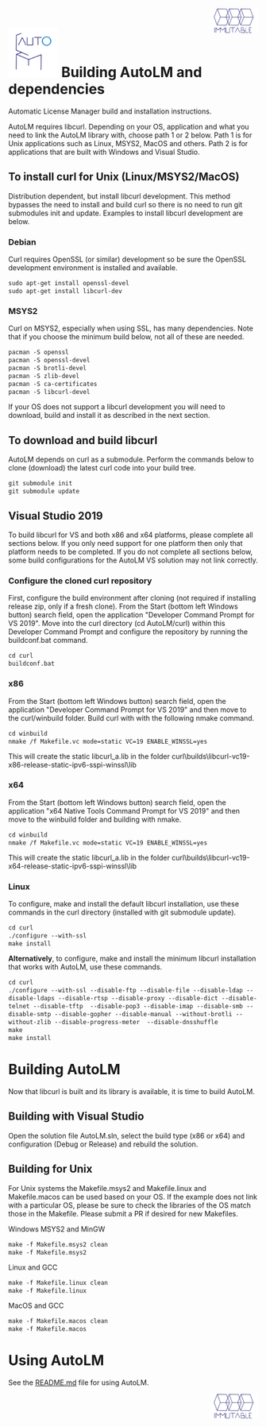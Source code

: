 
<img src="./images/Immutable_BlueOnWhite_Logo.png" align="right" width="100" height="50"/>

# <img src="./images/AutoLm.png" alt="autolm" width="100" height="100"/> Building AutoLM and dependencies

Automatic License Manager build and installation instructions.

AutoLM requires libcurl. Depending on your OS, application
and what you need to link the AutoLM library with, choose
path 1 or 2 below. Path 1 is for Unix applications such as
Linux, MSYS2, MacOS and others. Path 2 is for applications
that are built with Windows and Visual Studio.

## To install curl for Unix (Linux/MSYS2/MacOS)

Distribution dependent, but install libcurl development.
This method bypasses the need to install and build
curl so there is no need to run git submodules init and update.
Examples to install libcurl development are below.

### Debian

Curl requires OpenSSL (or similar) development so be sure the OpenSSL
development environment is installed and available.

```
sudo apt-get install openssl-devel
sudo apt-get install libcurl-dev
```

### MSYS2

Curl on MSYS2, especially when using SSL, has many dependencies. Note
that if you choose the minimum build below, not all of these are needed.

```
pacman -S openssl
pacman -S openssl-devel
pacman -S brotli-devel
pacman -S zlib-devel
pacman -S ca-certificates
pacman -S libcurl-devel
```

If your OS does not support a libcurl development you will need to
download, build and install it as described in the next section.

## To download and build libcurl

AutoLM depends on curl as a submodule. Perform the commands below
to clone (download) the latest curl code into your build tree.

```
git submodule init
git submodule update
```


## Visual Studio 2019

To build libcurl for VS and both x86 and x64 platforms, please
complete all sections below. If you only need support for
one platform then only that platform needs to be completed.
If you do not complete all sections below, some build
configurations for the AutoLM VS solution may not link
correctly.

### Configure the cloned curl repository

First, configure the build environment after cloning (not
required if installing release zip, only if a fresh clone).
From the Start (bottom left Windows button) search field,
open the application "Developer Command Prompt for VS 2019".
Move into the curl directory (cd AutoLM/curl)
within this Developer Command Prompt and configure the
repository by running the buildconf.bat command.

```
cd curl
buildconf.bat
```

### x86

From the Start (bottom left Windows button) search field,
open the application "Developer Command Prompt for VS 2019"
and then move to the curl/winbuild folder. Build curl with
with the following nmake command.

```
cd winbuild
nmake /f Makefile.vc mode=static VC=19 ENABLE_WINSSL=yes
```

This will create the static libcurl_a.lib in the folder
curl\builds\libcurl-vc19-x86-release-static-ipv6-sspi-winssl\lib

### x64

From the Start (bottom left Windows button) search field,
open the application "x64 Native Tools Command Prompt for VS 2019"
and then move to the winbuild folder and building with nmake.

```
cd winbuild
nmake /f Makefile.vc mode=static VC=19 ENABLE_WINSSL=yes
```

This will create the static libcurl_a.lib in the folder
curl\builds\libcurl-vc19-x64-release-static-ipv6-sspi-winssl\lib

### Linux

To configure, make and install the default libcurl installation,
use these commands in the curl directory (installed with
git submodule update).


```
cd curl
./configure --with-ssl
make install
```

<b>Alternatively</b>, to configure, make and install the minimum
libcurl installation that works with AutoLM, use these commands.

```
cd curl
./configure --with-ssl --disable-ftp --disable-file --disable-ldap --disable-ldaps --disable-rtsp --disable-proxy --disable-dict --disable-telnet --disable-tftp  --disable-pop3 --disable-imap --disable-smb --disable-smtp --disable-gopher --disable-manual --without-brotli --without-zlib --disable-progress-meter  --disable-dnsshuffle
make
make install
```

# Building AutoLM

Now that libcurl is built and its library is available,
it is time to build AutoLM.

## Building with Visual Studio

Open the solution file AutoLM.sln, select the build type (x86
or x64) and configuration (Debug or Release) and rebuild the solution.

## Building for Unix

For Unix systems the Makefile.msys2 and Makefile.linux and Makefile.macos
can be used based on your OS. If the example does not link with a
particular OS, please be sure to check the libraries of the OS match
those in the Makefile. Please submit a PR if desired for new Makefiles.

Windows MSYS2 and MinGW
```
make -f Makefile.msys2 clean
make -f Makefile.msys2
```

Linux and GCC
```
make -f Makefile.linux clean
make -f Makefile.linux
```

MacOS and GCC
```
make -f Makefile.macos clean
make -f Makefile.macos
```

# Using AutoLM

See the [README.md](./README.md) file for using AutoLM.

<img src="./images/Immutable_BlueOnWhite_Logo.png" align="right" width="100" height="50"/>

